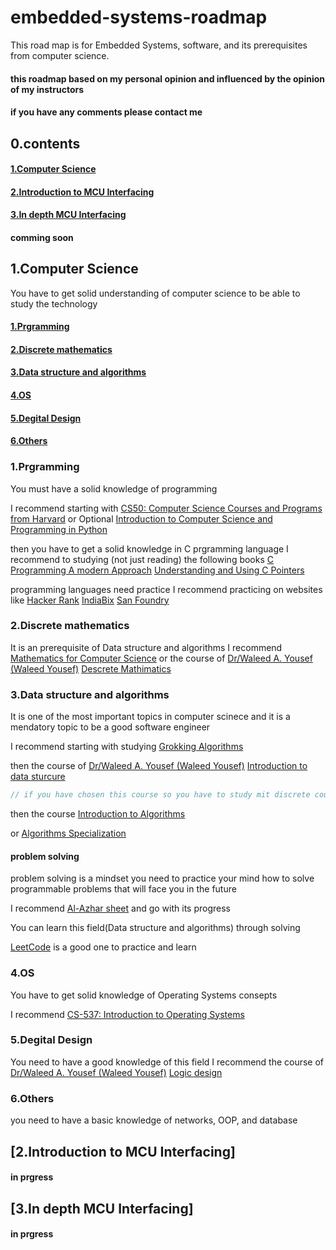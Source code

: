 # embedded-systems-roadmap
This road map is for Embedded Systems, software, and its prerequisites from computer science.
#### this roadmap based on my personal opinion and influenced by the opinion of my instructors 
#### if you have any comments please contact me

## 0.contents
#### [1.Computer Science](#1computer-science)
#### [2.Introduction to MCU Interfacing](#2introduction-to-mcu-interfacing)
#### [3.In depth MCU Interfacing](#3in-depth-mcu-interfacing)
#### comming soon

## 1.Computer Science
You have to get solid understanding of computer science to be able to study the technology
#### [1.Prgramming](#1prgramming)
#### [2.Discrete mathematics](#2discrete-mathematics)
#### [3.Data structure and algorithms](#3data-structure-and-algorithms)
#### [4.OS](#4os)
#### [5.Degital Design](#5degital-design)
#### [6.Others](#6others)

### 1.Prgramming
You must have a solid knowledge of programming

I recommend starting with [CS50: Computer Science Courses and Programs from Harvard](https://www.edx.org/cs50) or Optional [Introduction to Computer Science and Programming in Python](https://ocw.mit.edu/courses/6-0001-introduction-to-computer-science-and-programming-in-python-fall-2016/)

then you have to get a solid knowledge in C prgramming language
I recommend to studying (not just reading) the following books
[C Programming A modern Approach](https://www.amazon.com/C-Programming-Modern-Approach-2nd/dp/0393979504)
[Understanding and Using C Pointers](https://www.amazon.com/Understanding-Using-Pointers-Techniques-Management/dp/1449344186)

programming languages need practice
I recommend practicing on websites like
[Hacker Rank](https://www.hackerrank.com/)
[IndiaBix](https://www.indiabix.com/)
[San Foundry](https://www.sanfoundry.com/)


### 2.Discrete mathematics
It is an prerequisite of Data structure and algorithms
I recommend [Mathematics for Computer Science](https://ocw.mit.edu/courses/6-042j-mathematics-for-computer-science-fall-2010/) or the course of [Dr/Waleed A. Yousef (Waleed Yousef)](https://github.com/DrWaleedAYousef) [Descrete Mathimatics](https://www.youtube.com/playlist?list=PLoK2Lr1miEm_WKBBBHUQJRXaumduqkM4S)


### 3.Data structure and algorithms
It is one of the most important topics in computer scinece and it is a mendatory topic to be a good software engineer

I recommend starting with studying [Grokking Algorithms](https://www.amazon.com/Grokking-Algorithms-illustrated-programmers-curious/dp/1617292230)

then the course of [Dr/Waleed A. Yousef (Waleed Yousef)](https://github.com/DrWaleedAYousef) [Introduction to data sturcure](https://www.youtube.com/watch?v=cGgzFPRLl4o&list=PLoK2Lr1miEm-5zCzKE8siQezj9rvQlnca)


```C
// if you have chosen this course so you have to study mit discrete course
```
then the course [Introduction to Algorithms](https://ocw.mit.edu/courses/6-006-introduction-to-algorithms-spring-2020/) 

or [Algorithms Specialization](https://www.coursera.org/specializations/algorithms?page=9)

#### problem solving
problem solving is a mindset
you need to practice your mind how to solve programmable problems that will face you in the future

I recommend [Al-Azhar sheet](https://sites.google.com/view/azharicpc/) and go with its progress

You can learn this field(Data structure and algorithms) through solving

[LeetCode](https://interview.leetcode.com/interview/?gclid=CjwKCAjwvNaYBhA3EiwACgndggVHD-TZV0xhKDm30cLEFvO-hVww5R5XobFp5Pe4b8m87O153xU22hoCHQQQAvD_BwE) is a good one to practice and learn

### 4.OS
You have to get solid knowledge of Operating Systems consepts

I recommend [CS-537: Introduction to Operating Systems](https://pages.cs.wisc.edu/~remzi/Classes/537/Spring2018/)

### 5.Degital Design
You need to have a good knowledge of this field
I recommend the course of [Dr/Waleed A. Yousef (Waleed Yousef)](https://github.com/DrWaleedAYousef) [Logic design](https://www.youtube.com/watch?v=dgEOfxbbS_4&list=PLZNz7wrFA85Antgz1o79xCn1O2nwDEkLH)


### 6.Others
you need to have a basic knowledge of networks, OOP, and database




## [2.Introduction to MCU Interfacing]
#### in prgress



## [3.In depth MCU Interfacing]
#### in prgress
